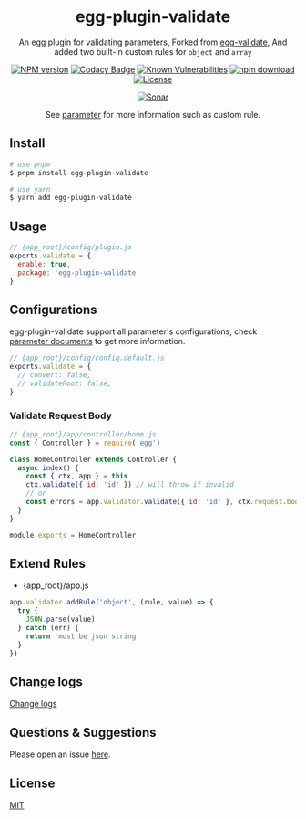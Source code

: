 <div style="text-align: center;" align="center">

# egg-plugin-validate

An egg plugin for validating parameters, Forked from [egg-validate](https://github.com/eggjs/egg-validate), And added two built-in custom rules for `object` and `array`

[![NPM version][npm-image]][npm-url]
[![Codacy Badge][codacy-image]][codacy-url]
[![Known Vulnerabilities][snyk-image]][snyk-url]
[![npm download][download-image]][download-url]
[![License][license-image]][license-url]

[![Sonar][sonar-image]][sonar-url]

</div>

<div style="text-align: center; margin-bottom: 20px;" align="center">

See [parameter](https://github.com/node-modules/parameter) for more information such as custom rule.

</div>

## Install

```bash
# use pnpm
$ pnpm install egg-plugin-validate

# use yarn
$ yarn add egg-plugin-validate
```

## Usage

```js
// {app_root}/config/plugin.js
exports.validate = {
  enable: true,
  package: 'egg-plugin-validate'
}
```

## Configurations

egg-plugin-validate support all parameter's configurations, check [parameter documents](https://github.com/node-modules/parameter) to get more information.

```js
// {app_root}/config/config.default.js
exports.validate = {
  // convert: false,
  // validateRoot: false,
}
```

### Validate Request Body

```js
// {app_root}/app/controller/home.js
const { Controller } = require('egg')

class HomeController extends Controller {
  async index() {
    const { ctx, app } = this
    ctx.validate({ id: 'id' }) // will throw if invalid
    // or
    const errors = app.validator.validate({ id: 'id' }, ctx.request.body)
  }
}

module.exports = HomeController
```

## Extend Rules

- {app_root}/app.js

```js
app.validator.addRule('object', (rule, value) => {
  try {
    JSON.parse(value)
  } catch (err) {
    return 'must be json string'
  }
})
```

## Change logs

[Change logs](./CHANGELOG.md)

## Questions & Suggestions

Please open an issue [here](https://github.com/saqqdy/egg-plugin-validate/issues).

## License

[MIT](LICENSE)

[npm-image]: https://img.shields.io/npm/v/egg-plugin-validate.svg?style=flat-square
[npm-url]: https://npmjs.org/package/egg-plugin-validate
[codacy-image]: https://app.codacy.com/project/badge/Grade/f70d4880e4ad4f40aa970eb9ee9d0696
[codacy-url]: https://www.codacy.com/gh/saqqdy/egg-plugin-validate/dashboard?utm_source=github.com&utm_medium=referral&utm_content=saqqdy/egg-plugin-validate&utm_campaign=Badge_Grade
[snyk-image]: https://snyk.io/test/npm/egg-plugin-validate/badge.svg?style=flat-square
[snyk-url]: https://snyk.io/test/npm/egg-plugin-validate
[download-image]: https://img.shields.io/npm/dm/egg-plugin-validate.svg?style=flat-square
[download-url]: https://npmjs.org/package/egg-plugin-validate
[license-image]: https://img.shields.io/badge/License-MIT-blue.svg
[license-url]: LICENSE
[sonar-image]: https://sonarcloud.io/api/project_badges/quality_gate?project=saqqdy_egg-plugin-validate
[sonar-url]: https://sonarcloud.io/dashboard?id=saqqdy_egg-plugin-validate
